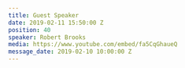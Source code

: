 ```yaml
---
title: Guest Speaker
date: 2019-02-11 15:50:00 Z
position: 40
speaker: Robert Brooks
media: https://www.youtube.com/embed/fa5CqGhaueQ
message_date: 2019-02-10 10:00:00 Z
---
```


